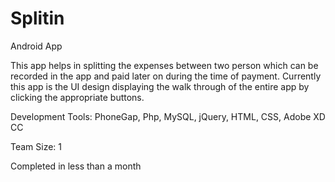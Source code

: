 # Splitin
Android App

This app helps in splitting the expenses between two person which can be recorded in the app and paid later on during the time of payment. Currently this app is the UI design displaying the walk through of the entire app by clicking the appropriate buttons.

Development Tools: PhoneGap, Php, MySQL, jQuery, HTML, CSS, Adobe XD CC

Team Size: 1

Completed in less than a month
